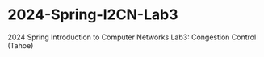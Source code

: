 # 2024-Spring-I2CN-Lab3
2024 Spring Introduction to Computer Networks Lab3: Congestion Control (Tahoe)
